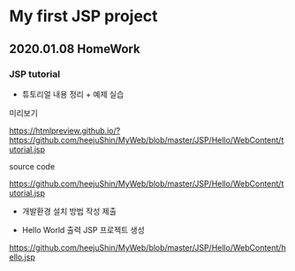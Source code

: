 # My first JSP project

## 2020.01.08 HomeWork

### JSP tutorial

* 튜토리얼 내용 정리 + 예제 실습

미리보기 

https://htmlpreview.github.io/?https://github.com/heejuShin/MyWeb/blob/master/JSP/Hello/WebContent/tutorial.jsp

source code 

https://github.com/heejuShin/MyWeb/blob/master/JSP/Hello/WebContent/tutorial.jsp

* 개발환경 설치 방법 작성 제출

* Hello World 출력 JSP 프로젝트 생성

https://github.com/heejuShin/MyWeb/blob/master/JSP/Hello/WebContent/hello.jsp
